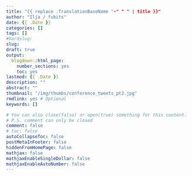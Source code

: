 ```yaml
---
title: "{{ replace .TranslationBaseName "-" " " | title }}"
author: "Ilja / fubits"
date: {{ .Date }}
categories: []
tags: []
#hardslug: 
slug: 
draft: true
output:
  blogdown::html_page:
    number_sections: yes
    toc: yes
lastmod: {{ .Date }}
description: ""
abstract: ""
thumbnail: "/img/thumbs/conference_tweets_pt2.jpg"
rmdlink: yes # Optional
keywords: []

# You can also close(false) or open(true) something for this content.
# P.S. comment can only be closed
comment: false
# toc: false
autoCollapseToc: false
postMetaInFooter: false
hiddenFromHomePage: false
mathjax: false
mathjaxEnableSingleDollar: false
mathjaxEnableAutoNumber: false
---
```


<!--more-->
